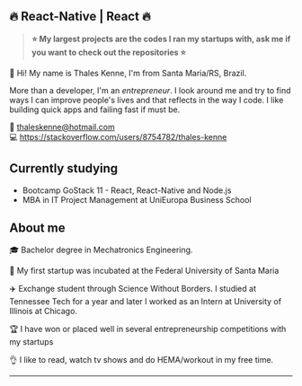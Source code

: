 ## :fire: React-Native | React :fire:

> **:star: My largest projects are the codes I ran my startups with, ask me if you want to check out the repositories :star:**

:dizzy: Hi! My name is Thales Kenne, I'm from Santa Maria/RS, Brazil.

More than a developer, I'm an _entrepreneur_. I look around me and try to find ways I can improve people's lives and that reflects in the way I code. I like building quick apps and failing fast if must be.

:email: thaleskenne@hotmail.com </br>
:computer: https://stackoverflow.com/users/8754782/thales-kenne

## Currently studying

- Bootcamp GoStack 11 - React, React-Native and Node.js
- MBA in IT Project Management at UniEuropa Business School

## About me

:mortar_board: Bachelor degree in Mechatronics Engineering. </br>

:rocket: My first startup was incubated at the Federal University of Santa Maria </br>

:airplane: Exchange student through Science Without Borders. I studied at Tennessee Tech for a year and later I worked as an Intern at University of Illinois at Chicago. </br>

:trophy: I have won or placed well in several entrepreneurship competitions with my startups </br>

:ok_hand: I like to read, watch tv shows and do HEMA/workout in my free time. </br>

---
